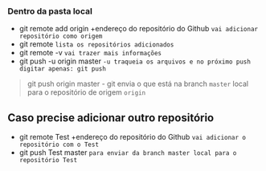 ### Dentro da pasta local ###
* git remote add origin +endereço do repositório do Github `vai adicionar repositório como origem`
* git remote `lista os repositórios adicionados`
* git remote -v `vai trazer mais informações`
* git push -u origin master `-u traqueia os arquivos e no próximo push digitar apenas: git push`

> git push origin master - git envia o que está na branch `master` local para o repositório de origem `origin` 

## Caso precise adicionar outro repositório #
* git remote Test +endereço do repositório do Github `vai adicionar o repositório com o Test`
* git push Test master `para enviar da branch master local para o repositório Test`
